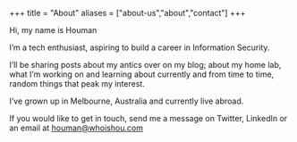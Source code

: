 +++
title = "About"
aliases = ["about-us","about","contact"]
+++

Hi, my name is Houman

I’m a tech enthusiast, aspiring to build a career in Information Security.

I’ll be sharing posts about my antics over on my blog; about my home lab, what I’m working on and learning about currently and from time to time, random things that peak my interest.

I’ve grown up in Melbourne, Australia and currently live abroad.

If you would like to get in touch, send me a message on Twitter, LinkedIn or an email at houman@whoishou.com
